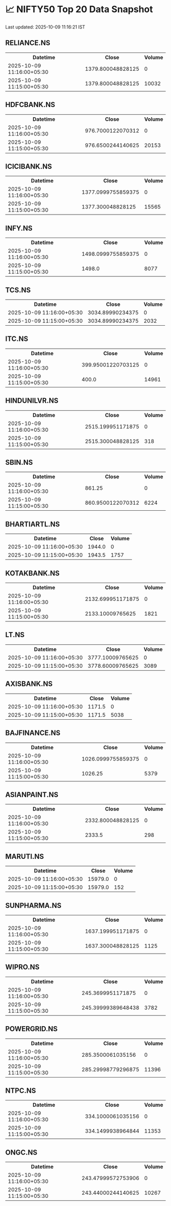 # 📈 NIFTY50 Top 20 Data Snapshot

Last updated: 2025-10-09 11:16:21 IST

## RELIANCE.NS

<table>
  <tr><th>Datetime</th><th>Close</th><th>Volume</th></tr>
  <tr><td>2025-10-09 11:16:00+05:30</td><td>1379.800048828125</td><td>0</td></tr>
  <tr><td>2025-10-09 11:15:00+05:30</td><td>1379.800048828125</td><td>10032</td></tr>
</table>

## HDFCBANK.NS

<table>
  <tr><th>Datetime</th><th>Close</th><th>Volume</th></tr>
  <tr><td>2025-10-09 11:16:00+05:30</td><td>976.7000122070312</td><td>0</td></tr>
  <tr><td>2025-10-09 11:15:00+05:30</td><td>976.6500244140625</td><td>20153</td></tr>
</table>

## ICICIBANK.NS

<table>
  <tr><th>Datetime</th><th>Close</th><th>Volume</th></tr>
  <tr><td>2025-10-09 11:16:00+05:30</td><td>1377.0999755859375</td><td>0</td></tr>
  <tr><td>2025-10-09 11:15:00+05:30</td><td>1377.300048828125</td><td>15565</td></tr>
</table>

## INFY.NS

<table>
  <tr><th>Datetime</th><th>Close</th><th>Volume</th></tr>
  <tr><td>2025-10-09 11:16:00+05:30</td><td>1498.0999755859375</td><td>0</td></tr>
  <tr><td>2025-10-09 11:15:00+05:30</td><td>1498.0</td><td>8077</td></tr>
</table>

## TCS.NS

<table>
  <tr><th>Datetime</th><th>Close</th><th>Volume</th></tr>
  <tr><td>2025-10-09 11:16:00+05:30</td><td>3034.89990234375</td><td>0</td></tr>
  <tr><td>2025-10-09 11:15:00+05:30</td><td>3034.89990234375</td><td>2032</td></tr>
</table>

## ITC.NS

<table>
  <tr><th>Datetime</th><th>Close</th><th>Volume</th></tr>
  <tr><td>2025-10-09 11:16:00+05:30</td><td>399.95001220703125</td><td>0</td></tr>
  <tr><td>2025-10-09 11:15:00+05:30</td><td>400.0</td><td>14961</td></tr>
</table>

## HINDUNILVR.NS

<table>
  <tr><th>Datetime</th><th>Close</th><th>Volume</th></tr>
  <tr><td>2025-10-09 11:16:00+05:30</td><td>2515.199951171875</td><td>0</td></tr>
  <tr><td>2025-10-09 11:15:00+05:30</td><td>2515.300048828125</td><td>318</td></tr>
</table>

## SBIN.NS

<table>
  <tr><th>Datetime</th><th>Close</th><th>Volume</th></tr>
  <tr><td>2025-10-09 11:16:00+05:30</td><td>861.25</td><td>0</td></tr>
  <tr><td>2025-10-09 11:15:00+05:30</td><td>860.9500122070312</td><td>6224</td></tr>
</table>

## BHARTIARTL.NS

<table>
  <tr><th>Datetime</th><th>Close</th><th>Volume</th></tr>
  <tr><td>2025-10-09 11:16:00+05:30</td><td>1944.0</td><td>0</td></tr>
  <tr><td>2025-10-09 11:15:00+05:30</td><td>1943.5</td><td>1757</td></tr>
</table>

## KOTAKBANK.NS

<table>
  <tr><th>Datetime</th><th>Close</th><th>Volume</th></tr>
  <tr><td>2025-10-09 11:16:00+05:30</td><td>2132.699951171875</td><td>0</td></tr>
  <tr><td>2025-10-09 11:15:00+05:30</td><td>2133.10009765625</td><td>1821</td></tr>
</table>

## LT.NS

<table>
  <tr><th>Datetime</th><th>Close</th><th>Volume</th></tr>
  <tr><td>2025-10-09 11:16:00+05:30</td><td>3777.10009765625</td><td>0</td></tr>
  <tr><td>2025-10-09 11:15:00+05:30</td><td>3778.60009765625</td><td>3089</td></tr>
</table>

## AXISBANK.NS

<table>
  <tr><th>Datetime</th><th>Close</th><th>Volume</th></tr>
  <tr><td>2025-10-09 11:16:00+05:30</td><td>1171.5</td><td>0</td></tr>
  <tr><td>2025-10-09 11:15:00+05:30</td><td>1171.5</td><td>5038</td></tr>
</table>

## BAJFINANCE.NS

<table>
  <tr><th>Datetime</th><th>Close</th><th>Volume</th></tr>
  <tr><td>2025-10-09 11:16:00+05:30</td><td>1026.0999755859375</td><td>0</td></tr>
  <tr><td>2025-10-09 11:15:00+05:30</td><td>1026.25</td><td>5379</td></tr>
</table>

## ASIANPAINT.NS

<table>
  <tr><th>Datetime</th><th>Close</th><th>Volume</th></tr>
  <tr><td>2025-10-09 11:16:00+05:30</td><td>2332.800048828125</td><td>0</td></tr>
  <tr><td>2025-10-09 11:15:00+05:30</td><td>2333.5</td><td>298</td></tr>
</table>

## MARUTI.NS

<table>
  <tr><th>Datetime</th><th>Close</th><th>Volume</th></tr>
  <tr><td>2025-10-09 11:16:00+05:30</td><td>15979.0</td><td>0</td></tr>
  <tr><td>2025-10-09 11:15:00+05:30</td><td>15979.0</td><td>152</td></tr>
</table>

## SUNPHARMA.NS

<table>
  <tr><th>Datetime</th><th>Close</th><th>Volume</th></tr>
  <tr><td>2025-10-09 11:16:00+05:30</td><td>1637.199951171875</td><td>0</td></tr>
  <tr><td>2025-10-09 11:15:00+05:30</td><td>1637.300048828125</td><td>1125</td></tr>
</table>

## WIPRO.NS

<table>
  <tr><th>Datetime</th><th>Close</th><th>Volume</th></tr>
  <tr><td>2025-10-09 11:16:00+05:30</td><td>245.3699951171875</td><td>0</td></tr>
  <tr><td>2025-10-09 11:15:00+05:30</td><td>245.39999389648438</td><td>3782</td></tr>
</table>

## POWERGRID.NS

<table>
  <tr><th>Datetime</th><th>Close</th><th>Volume</th></tr>
  <tr><td>2025-10-09 11:16:00+05:30</td><td>285.3500061035156</td><td>0</td></tr>
  <tr><td>2025-10-09 11:15:00+05:30</td><td>285.29998779296875</td><td>11396</td></tr>
</table>

## NTPC.NS

<table>
  <tr><th>Datetime</th><th>Close</th><th>Volume</th></tr>
  <tr><td>2025-10-09 11:16:00+05:30</td><td>334.1000061035156</td><td>0</td></tr>
  <tr><td>2025-10-09 11:15:00+05:30</td><td>334.1499938964844</td><td>11353</td></tr>
</table>

## ONGC.NS

<table>
  <tr><th>Datetime</th><th>Close</th><th>Volume</th></tr>
  <tr><td>2025-10-09 11:16:00+05:30</td><td>243.47999572753906</td><td>0</td></tr>
  <tr><td>2025-10-09 11:15:00+05:30</td><td>243.44000244140625</td><td>10267</td></tr>
</table>

